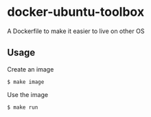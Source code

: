 # docker-ubuntu-toolbox
A Dockerfile to make it easier to live on other OS

## Usage
Create an image

```
$ make image
```

Use the image

```
$ make run
```
